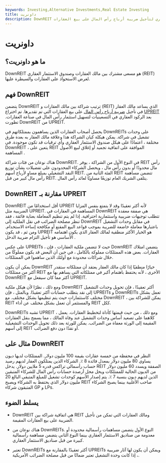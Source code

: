 ```yaml
---
keywords: Investing,Alternative Investments,Real Estate Investing
title: داونريت
description: DownREIT هو مشروع مشترك بين مالك عقارات وصندوق استئماني للاستثمار العقاري لتأجيل ضريبة أرباح رأس المال على بيع العقارات.
---
```


# داونريت
## ما هو داونريت؟

DownREIT هو مسعى مشترك بين مالك العقارات وصندوق الاستثمار العقاري (REIT) لغرض الاستحواذ على العقارات والسيطرة عليها.

## فهم DownREIT

يتضمن DownREIT ترتيب شراكة بين مالك العقارات و (REIT) الذي يساعد مالك العقار في تأجيل [ضريبة أرباح رأس المال](/capital_gains_tax) على بيع العقارات التي تم تقديرها. تم اختراع [UPREIT](/upreit) بعد الركود العقاري في التسعينيات لتسهيل استثمار رأس المال في صناعة العقارات. تطورت DownREIT من UPREIT.

يحصل أصحاب العقارات الذين يساهمون بممتلكاتهم في DownREITs على وحدات تشغيل في شراكة. يمكن هيكلة كيان الشراكة هذا وعلاقة مالك العقار به بعدة طرق مختلفة ، اعتمادًا على هيكل صندوق الاستثمار العقاري وأي ترقيات قد تكون موجودة. في DownREIT ، يتعين على REIT الموافقة على اتفاقية تجميد أو إغلاق لبيع الأصول المساهمة .

هناك نوعان من فئات شراكة DownREIT. في النوع الأول من الشراكة ، يوفر REIT رأس مال محدودًا أو بدون رأس مال ، ويحصل الشركاء المحدودون على تفضيلات بشأن توزيع النقد التشغيلي بمبلغ مساوٍ لأرباح أسهم REIT. الفئة الثانية من REIT تتضمن مساهمة رأس مال كبير من قبل REIT. يتلقى الشريك العام توزيعًا مساويًا لعائد رأس المال.

## DownREIT مقارنة بـ UPREIT

DownREIT أقل استخدامًا من UPREIT لأنه أكثر تعقيدًا وقد لا يتمتع بنفس المزايا الضريبية مثل UPREIT. المساهمة في العقارات في DownREIT هي صفقة معقدة تتطلب توجيهات ضريبية واستثمارية احترافية. إذا لم يتم تنظيم المعاملة بعناية فائقة ، فقد تنظر مصلحة الضرائب في نقل الملكية إلى DownREIT في مقابل وحدات التشغيل باعتبارها معاملة خاضعة للضريبة بموجب قواعد البيع المقنع أو مكافحة إساءة الاستخدام. ومن ثم ، قد يكون UPREIT هو الخيار الأكثر منطقية لمالك العقار الذي يكون اهتمامه الأساسي هو تأجيل التزام ضريبة الدخل .

على عكس UPREITs ، حيث لا تتضمن ملكية العقارات ، فإن DownREIT يتضمن امتلاك العقارات. بعض هذه الممتلكات مملوكة بالكامل ، في حين أن البعض قد يكون مملوكًا من خلال شراكات محدودة مع أولئك الذين ساهموا في الممتلكات.

يمكن أن يكون DownREIT خيارًا منطقيًا إذا كان مالك العقار يعتقد أن ممتلكاته ستقدر أكثر من ممتلكات REIT الأخرى ، لأنه يحتفظ باهتمام أكبر في ممتلكاته التي يساهم بها مع DownREIT أكثر مما كان سيفعل مع UPREIT.

ومع ذلك ، نظرًا لأن هيكل ملكية DownREIT أكثر تعقيدًا ، فإن تحويل وحدات التشغيل إلى نقد يتطلب حسابات أكثر تعقيدًا. وبالمثل ، فإن UPREITs و DownREITs تعمل بشكل مختلف كاستثمارات حيث يتم تنظيمها بشكل مختلف. مع DownREIT ، يمكن للشراكة بين REIT والمستثمر أن تعمل بشكل مختلف عن أداء REIT ككل.

DownREITs تشبه UPREIT ، ومع ذلك ، من حيث قيمتها كأداة لتخطيط العقارات. يعمل كلاهما على تصعيد أساس وحدات التشغيل عند وفاة المالك ، مما يسمح بنقل العقارات المقيمة إلى الورثة معفاة من الضرائب. يمكن للورثة بعد ذلك تحويل الوحدات التشغيلية إلى أسهم REIT أو نقدًا دون دفع الضرائب.

## مثال على DownREIT

النظر في محفظة من خمسة عقارات بقيمة 100 مليون دولار. الممتلكات لديها ديون يساوي 80 مليون دولار بمعدل فائدة 8 ٪. الشركاء الذين يمتلكون العقار لديهم رصيد حساب رأسمالي تراكمي قدره 5 ملايين دولار. يدخل REIT الصفقة ويسدد 60 مليون دولار من الديون الحالية للممتلكات ويحل محل أرصدة حسابات رأس المال للشركاء المتبقين الذين لديهم ديون بنسبة 7 ٪. يتم إصدار الأسهم كوحدات تشغيل للمبلغ المتبقي البالغ 20 مليون دولار الذي يحتفظ به الشركاء ويصبح REIT صاحب الأغلبية بينما يصبح الشركاء المتبقون شركاء GP و LPs.

## يسلط الضوء

- DownREIT هي اتفاقية شراكة بين REIT ومالك العقارات التي تمكن من تأجيل الضريبة على بيع العقارات المقيمة.

- هناك نوعان من DownREITs. النوع الأول يتضمن مساهمات رأسمالية محدودة أو معدومة من صناديق الاستثمار العقاري بينما النوع الثاني يتضمن مساهمة رأسمالية كبيرة من قبل صناديق الاستثمار العقاري.

- تعتبر DownREITs أكثر تعقيدًا بالمقارنة مع UPREITs ويمكن أن يكون لها آثار ضريبية ، إذا كانت وحدة التشغيل تعتبر ضمانًا من قبل مصلحة الضرائب الأمريكية.

